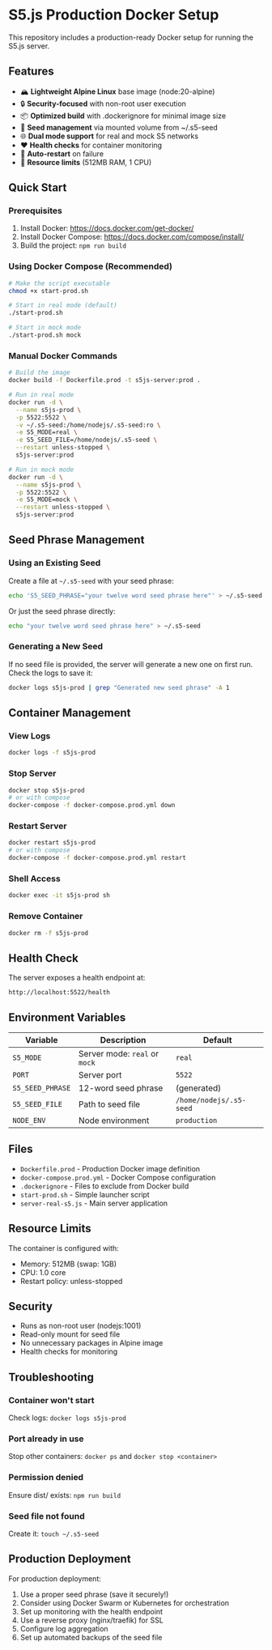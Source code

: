 # S5.js Production Docker Setup

This repository includes a production-ready Docker setup for running the S5.js server.

## Features

- 🏔️ **Lightweight Alpine Linux** base image (node:20-alpine)
- 🔒 **Security-focused** with non-root user execution
- 📦 **Optimized build** with .dockerignore for minimal image size
- 🔑 **Seed management** via mounted volume from ~/.s5-seed
- 🌐 **Dual mode support** for real and mock S5 networks
- ❤️ **Health checks** for container monitoring
- 🔄 **Auto-restart** on failure
- 🚦 **Resource limits** (512MB RAM, 1 CPU)

## Quick Start

### Prerequisites

1. Install Docker: https://docs.docker.com/get-docker/
2. Install Docker Compose: https://docs.docker.com/compose/install/
3. Build the project: `npm run build`

### Using Docker Compose (Recommended)

```bash
# Make the script executable
chmod +x start-prod.sh

# Start in real mode (default)
./start-prod.sh

# Start in mock mode
./start-prod.sh mock
```

### Manual Docker Commands

```bash
# Build the image
docker build -f Dockerfile.prod -t s5js-server:prod .

# Run in real mode
docker run -d \
  --name s5js-prod \
  -p 5522:5522 \
  -v ~/.s5-seed:/home/nodejs/.s5-seed:ro \
  -e S5_MODE=real \
  -e S5_SEED_FILE=/home/nodejs/.s5-seed \
  --restart unless-stopped \
  s5js-server:prod

# Run in mock mode
docker run -d \
  --name s5js-prod \
  -p 5522:5522 \
  -e S5_MODE=mock \
  --restart unless-stopped \
  s5js-server:prod
```

## Seed Phrase Management

### Using an Existing Seed

Create a file at `~/.s5-seed` with your seed phrase:

```bash
echo 'S5_SEED_PHRASE="your twelve word seed phrase here"' > ~/.s5-seed
```

Or just the seed phrase directly:

```bash
echo "your twelve word seed phrase here" > ~/.s5-seed
```

### Generating a New Seed

If no seed file is provided, the server will generate a new one on first run. Check the logs to save it:

```bash
docker logs s5js-prod | grep "Generated new seed phrase" -A 1
```

## Container Management

### View Logs
```bash
docker logs -f s5js-prod
```

### Stop Server
```bash
docker stop s5js-prod
# or with compose
docker-compose -f docker-compose.prod.yml down
```

### Restart Server
```bash
docker restart s5js-prod
# or with compose
docker-compose -f docker-compose.prod.yml restart
```

### Shell Access
```bash
docker exec -it s5js-prod sh
```

### Remove Container
```bash
docker rm -f s5js-prod
```

## Health Check

The server exposes a health endpoint at:
```
http://localhost:5522/health
```

## Environment Variables

| Variable | Description | Default |
|----------|-------------|---------|
| `S5_MODE` | Server mode: `real` or `mock` | `real` |
| `PORT` | Server port | `5522` |
| `S5_SEED_PHRASE` | 12-word seed phrase | (generated) |
| `S5_SEED_FILE` | Path to seed file | `/home/nodejs/.s5-seed` |
| `NODE_ENV` | Node environment | `production` |

## Files

- `Dockerfile.prod` - Production Docker image definition
- `docker-compose.prod.yml` - Docker Compose configuration
- `.dockerignore` - Files to exclude from Docker build
- `start-prod.sh` - Simple launcher script
- `server-real-s5.js` - Main server application

## Resource Limits

The container is configured with:
- Memory: 512MB (swap: 1GB)
- CPU: 1.0 core
- Restart policy: unless-stopped

## Security

- Runs as non-root user (nodejs:1001)
- Read-only mount for seed file
- No unnecessary packages in Alpine image
- Health checks for monitoring

## Troubleshooting

### Container won't start
Check logs: `docker logs s5js-prod`

### Port already in use
Stop other containers: `docker ps` and `docker stop <container>`

### Permission denied
Ensure dist/ exists: `npm run build`

### Seed file not found
Create it: `touch ~/.s5-seed`

## Production Deployment

For production deployment:

1. Use a proper seed phrase (save it securely!)
2. Consider using Docker Swarm or Kubernetes for orchestration
3. Set up monitoring with the health endpoint
4. Use a reverse proxy (nginx/traefik) for SSL
5. Configure log aggregation
6. Set up automated backups of the seed file